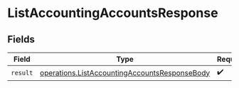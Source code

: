 # ListAccountingAccountsResponse


## Fields

| Field                                                                                                          | Type                                                                                                           | Required                                                                                                       | Description                                                                                                    |
| -------------------------------------------------------------------------------------------------------------- | -------------------------------------------------------------------------------------------------------------- | -------------------------------------------------------------------------------------------------------------- | -------------------------------------------------------------------------------------------------------------- |
| `result`                                                                                                       | [operations.ListAccountingAccountsResponseBody](../../models/operations/listaccountingaccountsresponsebody.md) | :heavy_check_mark:                                                                                             | N/A                                                                                                            |